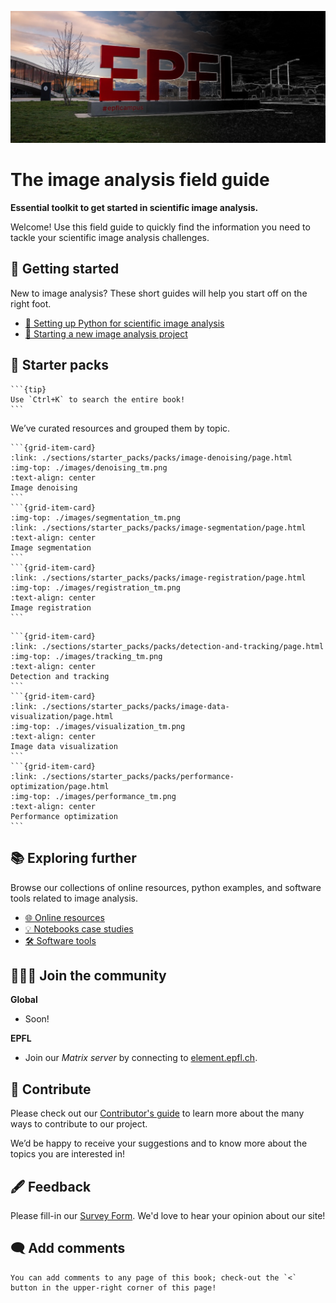 ![epfl](images/epfl.png)

# The image analysis field guide

**Essential toolkit to get started in scientific image analysis.**

Welcome! Use this field guide to quickly find the information you need to tackle your scientific image analysis challenges.

## 🔖 Getting started

New to image analysis? These short guides will help you start off on the right foot.

- [🐍 Setting up Python for scientific image analysis](./sections/getting_started/pages/python_setup.md)
- [🚩 Starting a new image analysis project](./sections/getting_started/pages/new_project.md)

## 🚀 Starter packs

````{margin}
```{tip}
Use `Ctrl+K` to search the entire book!
```
````
We’ve curated resources and grouped them by topic.

````{grid} 1 1 2 3
```{grid-item-card}
:link: ./sections/starter_packs/packs/image-denoising/page.html
:img-top: ./images/denoising_tm.png
:text-align: center
Image denoising
```
```{grid-item-card}
:img-top: ./images/segmentation_tm.png
:link: ./sections/starter_packs/packs/image-segmentation/page.html
:text-align: center
Image segmentation
```
```{grid-item-card}
:link: ./sections/starter_packs/packs/image-registration/page.html
:img-top: ./images/registration_tm.png
:text-align: center
Image registration
```
````
````{grid} 1 1 2 3
```{grid-item-card}
:link: ./sections/starter_packs/packs/detection-and-tracking/page.html
:img-top: ./images/tracking_tm.png
:text-align: center
Detection and tracking
```
```{grid-item-card}
:link: ./sections/starter_packs/packs/image-data-visualization/page.html
:img-top: ./images/visualization_tm.png
:text-align: center
Image data visualization
```
```{grid-item-card}
:link: ./sections/starter_packs/packs/performance-optimization/page.html
:img-top: ./images/performance_tm.png
:text-align: center
Performance optimization
```
````

## 📚 Exploring further

Browse our collections of online resources, python examples, and software tools related to image analysis.

- [🌐 Online resources](./sections/exploring_further/online_resources/page.md)
- [💡 Notebooks case studies](./sections/exploring_further/notebook_case_studies/page.md)
- [🛠️ Software tools](./sections/exploring_further/software_tools/page.md)

## 🧑‍🤝‍🧑 Join the community

**Global**
- Soon!

**EPFL**
- Join our *Matrix server* by connecting to [element.epfl.ch](https://element.epfl.ch/#/room/#image_analysis_hub-launchpad:epfl.ch).

## 🤝 Contribute

Please check out our [Contributor's guide](https://github.com/MalloryWittwer/image-analysis-field-guide/blob/main/contribute.md) to learn more about the many ways to contribute to our project.

We’d be happy to receive your suggestions and to know more about the topics you are interested in!

## 🖋️ Feedback

Please fill-in our [Survey Form](https://docs.google.com/forms/d/e/1FAIpQLScl3ho-P_F_vO-wSG1CLJCkxEipImF0cQuY_l_o12CRWbKp0Q/viewform?usp=sf_link). We'd love to hear your opinion about our site!

## 🗨️ Add comments

```{tip}
You can add comments to any page of this book; check-out the `<` button in the upper-right corner of this page!
```